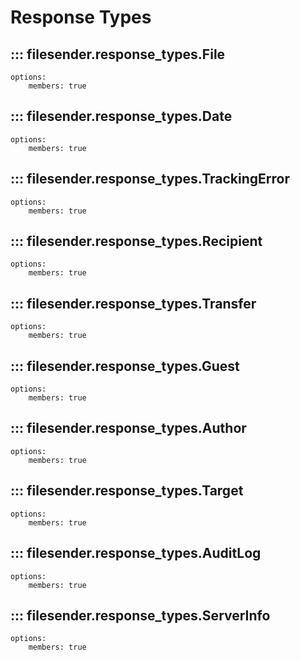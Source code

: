 # Response Types

## ::: filesender.response_types.File
    options:
        members: true

## ::: filesender.response_types.Date
    options:
        members: true

## ::: filesender.response_types.TrackingError
    options:
        members: true

## ::: filesender.response_types.Recipient
    options:
        members: true

## ::: filesender.response_types.Transfer
    options:
        members: true

## ::: filesender.response_types.Guest
    options:
        members: true

## ::: filesender.response_types.Author
    options:
        members: true

## ::: filesender.response_types.Target
    options:
        members: true

## ::: filesender.response_types.AuditLog
    options:
        members: true

## ::: filesender.response_types.ServerInfo
    options:
        members: true
